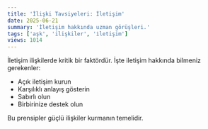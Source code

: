 ```yaml
---
title: 'İlişki Tavsiyeleri: İletişim'
date: 2025-06-21
summary: 'İletişim hakkında uzman görüşleri.'
tags: ['aşk', 'ilişkiler', 'i̇letişim']
views: 1014
---
```


İletişim ilişkilerde kritik bir faktördür. İşte i̇letişim hakkında bilmeniz gerekenler:

- Açık iletişim kurun
- Karşılıklı anlayış gösterin
- Sabırlı olun
- Birbirinize destek olun

Bu prensipler güçlü ilişkiler kurmanın temelidir.